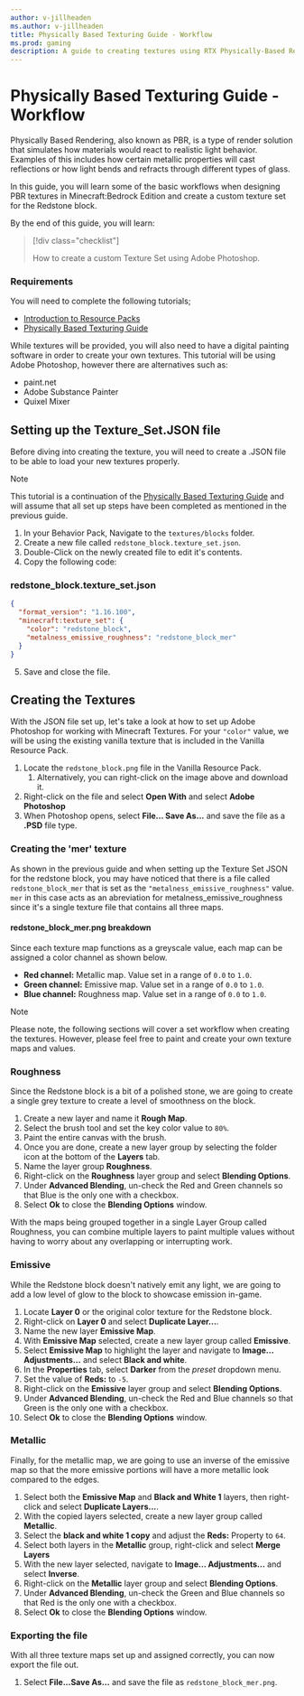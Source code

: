 ```yaml
---
author: v-jillheaden
ms.author: v-jillheaden
title: Physically Based Texturing Guide - Workflow
ms.prod: gaming
description: A guide to creating textures using RTX Physically-Based Rendering with Adobe Photoshop
---
```


# Physically Based Texturing Guide - Workflow

Physically Based Rendering, also known as PBR, is a type of render solution that simulates how materials would react to realistic light behavior. Examples of this includes how certain metallic properties will cast reflections or how light bends and refracts through different types of glass.

In this guide, you will learn some of the basic workflows when designing PBR textures in Minecraft:Bedrock Edition and create a custom texture set for the Redstone block.

By the end of this guide, you will learn:

> [!div class="checklist"]
>
> How to create a custom Texture Set using Adobe Photoshop.

### Requirements

You will need to complete the following tutorials;

- [Introduction to Resource Packs](../../../ResourcePack.md)
- [Physically Based Texturing Guide](RTX_PBRTexturingGuide_Intro.md)

While textures will be provided, you will also need to have a digital painting software in order to create your own textures. This tutorial will be using Adobe Photoshop, however there are alternatives such as:

- paint.net
- Adobe Substance Painter
- Quixel Mixer

## Setting up the Texture_Set.JSON file

Before diving into creating the texture, you will need to create a .JSON file to be able to load your new textures properly.

> [!NOTE]
> This tutorial is a continuation of the [Physically Based Texturing Guide](RTX_PBRTexturingGuide_Intro.md) and will assume that all set up steps have been completed as mentioned in the previous guide.

1. In your Behavior Pack, Navigate to the `textures/blocks` folder.
1. Create a new file called `redstone_block.texture_set.json`.
1. Double-Click on the newly created file to edit it's contents.
1. Copy the following code:

### redstone_block.texture_set.json

```JSON
{
  "format_version": "1.16.100",
  "minecraft:texture_set": {
    "color": "redstone_block",
    "metalness_emissive_roughness": "redstone_block_mer"
  }
}
```

5. Save and close the file.

## Creating the Textures

With the JSON file set up, let's take a look at how to set up Adobe Photoshop for working with Minecraft Textures. For your `"color"` value, we will be using the existing vanilla texture that is included in the Vanilla Resource Pack.

<insert file here>

1. Locate the `redstone_block.png` file in the Vanilla Resource Pack.
    1. Alternatively, you can right-click on the image above and download it.
1. Right-click on the file and select **Open With** and select **Adobe Photoshop**
1. When Photoshop opens, select **File... Save As...** and save the file as a **.PSD** file type.

<insert image here>

### Creating the 'mer' texture

As shown in the previous guide and when setting up the Texture Set JSON for the redstone block, you may have noticed that there is a file called `redstone_block_mer` that is set as the `"metalness_emissive_roughness"` value. `mer` in this case acts as an abreviation for metalness_emissive_roughness since it's a single texture file that contains all three maps.

#### redstone_block_mer.png breakdown

Since each texture map functions as a greyscale value, each map can be assigned a color channel as shown below.

- **Red channel:** Metallic map. Value set in a range of `0.0` to `1.0`.
- **Green channel:** Emissive map. Value set in a range of `0.0` to `1.0`.
- **Blue channel:** Roughness map. Value set in a range of `0.0` to `1.0`.

> [!NOTE]
> Please note, the following sections will cover a set workflow when creating the textures. However, please feel free to paint and create your own texture maps and values.

### Roughness

Since the Redstone block is a bit of a polished stone, we are going to create a single grey texture to create a level of smoothness on the block.

1. Create a new layer and name it **Rough Map**.
1. Select the brush tool and set the key color value to `80%`.
1. Paint the entire canvas with the brush.
1. Once you are done, create a new layer group by selecting the folder icon at the bottom of the **Layers** tab.
1. Name the layer group **Roughness**.
1. Right-click on the **Roughness** layer group and select **Blending Options**.
1. Under **Advanced Blending**, un-check the Red and Green channels so that Blue is the only one with a checkbox.
1. Select **Ok** to close the **Blending Options** window.

<insert image>

With the maps being grouped together in a single Layer Group called Roughness, you can combine multiple layers to paint multiple values without having to worry about any overlapping or interrupting work.

### Emissive

While the Redstone block doesn't natively emit any light, we are going to add a low level of glow to the block to showcase emission in-game.

1. Locate **Layer 0** or the original color texture for the Redstone block.
1. Right-click on **Layer 0** and select **Duplicate Layer...**.
1. Name the new layer **Emissive Map**.
1. With **Emissive Map** selected, create a new layer group called **Emissive**.
1. Select **Emissive Map** to highlight the layer and navigate to **Image... Adjustments...** and select **Black and white**.
1. In the **Properties** tab, select **Darker** from the *preset* dropdown menu.
1. Set the value of **Reds:** to `-5`.
1. Right-click on the **Emissive** layer group and select **Blending Options**.
1. Under **Advanced Blending**, un-check the Red and Blue channels so that Green is the only one with a checkbox.
1. Select **Ok** to close the **Blending Options** window.

<insert image>

### Metallic

Finally, for the metallic map, we are going to use an inverse of the emissive map so that the more emissive portions will have a more metallic look compared to the edges.

1. Select both the **Emissive Map** and **Black and White 1** layers, then right-click and select **Duplicate Layers...**.
1. With the copied layers selected, create a new layer group called **Metallic**.
1. Select the **black and white 1 copy** and adjust the **Reds:** Property to `64`.
1. Select both layers in the **Metallic** group, right-click and select **Merge Layers**
1. With the new layer selected, navigate to **Image... Adjustments...** and select **Inverse**.
1. Right-click on the **Metallic** layer group and select **Blending Options**.
1. Under **Advanced Blending**, un-check the Green and Blue channels so that Red is the only one with a checkbox.
1. Select **Ok** to close the **Blending Options** window.

<insert image>

### Exporting the file

With all three texture maps set up and assigned correctly, you can now export the file out.

1. Select **File...Save As...** and save the file as `redstone_block_mer.png`.

<insert image>


